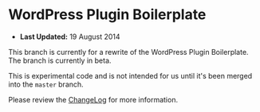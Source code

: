 # WordPress Plugin Boilerplate

* **Last Updated:** 19 August 2014

This branch is currently for a rewrite of the WordPress Plugin Boilerplate. The branch is currently in beta.

This is experimental code and is not intended for us until it's been merged into the `master` branch.

Please review the [ChangeLog](https://github.com/tommcfarlin/WordPress-Plugin-Boilerplate/blob/develop/ChangeLog.md) for more information.